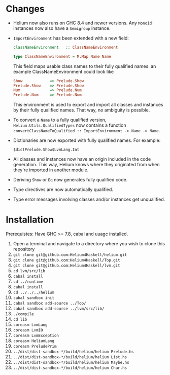 # Changes

* Helium now also runs on GHC 8.4 and newer versions. Any `Monoid` instances now also have a `Semigroup` instance.
* `ImportEnvironment` has been extended with a new field:
    
    ```haskell
    classNameEnvironment   :: ClassNameEnvironment

    type ClassNameEnvironment = M.Map Name Name
    ```

    This field maps usable class names to their fully qualified names. an example ClassNameEnvironment could look like
    
    ```haskell
    Show            => Prelude.Show
    Prelude.Show    => Prelude.Show
    Num             => Prelude.Num
    Prelude.Num     => Prelude.Num
    ```

    This environment is used to export and import all classes and instances by their fully qualified names. That way, no ambiguity is possible.
* To convert a `Name` to a fully qualified version, `Helium.Utils.QualifiedTypes` now contains a function `convertClassNameToQualified :: ImportEnvironment -> Name -> Name`. 
* Dictionaries are now exported with fully qualified names. For example:

    ```
    $dictPrelude.Show$LvmLang.Int
    ```
* All classes and instances now have an origin included in the code generation. This way, Helium knows where they originated from when they're imported in another module.
* Deriving `Show` or `Eq` now generates fully qualified code.
* Type directives are now automatically qualified.
* Type error messages involving classes and/or instances get unqualified.

# Installation

Prerequistes: Have GHC >= 7.8, cabal and uuagc installed.

1. Open a terminal and navigate to a directory where you wish to clone this repository
2. `git clone git@github.com:Helium4Haskell/helium.git`
3. `git clone git@github.com:Helium4Haskell/Top.git`
4. `git clone git@github.com:Helium4Haskell/lvm.git`
5. `cd lvm/src/lib`
6. `cabal install`
7. `cd ../runtime`
8. `cabal install`
9. `cd ../../../helium`
10. `cabal sandbox init`
11. `cabal sandbox add-source ../Top/`
12. `cabal sandbox add-source ../lvm/src/lib/`
13. `./compile`
14. `cd lib`
15. `coreasm LvmLang`
16. `coreasm LvmIO`
17. `coreasm LvmException`
18. `coreasm HeliumLang`
19. `coreasm PreludePrim`
20. `../dist/dist-sandbox-*/build/helium/helium Prelude.hs`
21. `../dist/dist-sandbox-*/build/helium/helium List.hs`
22. `../dist/dist-sandbox-*/build/helium/helium Maybe.hs`
23. `../dist/dist-sandbox-*/build/helium/helium Char.hs`
